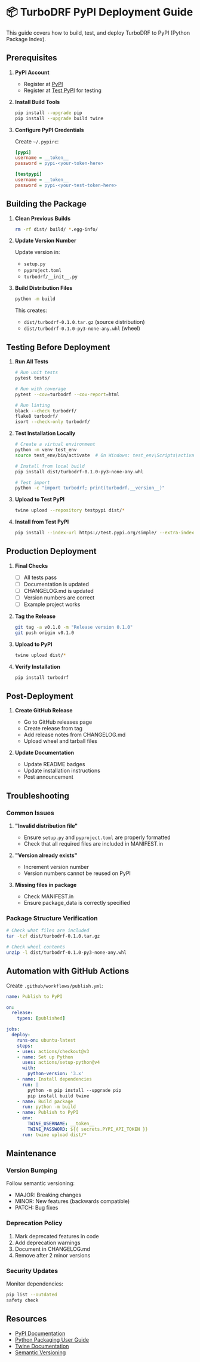 # 📦 TurboDRF PyPI Deployment Guide

This guide covers how to build, test, and deploy TurboDRF to PyPI (Python Package Index).

## Prerequisites

1. **PyPI Account**
   - Register at [PyPI](https://pypi.org/account/register/)
   - Register at [Test PyPI](https://test.pypi.org/account/register/) for testing

2. **Install Build Tools**
   ```bash
   pip install --upgrade pip
   pip install --upgrade build twine
   ```

3. **Configure PyPI Credentials**
   
   Create `~/.pypirc`:
   ```ini
   [pypi]
   username = __token__
   password = pypi-<your-token-here>

   [testpypi]
   username = __token__
   password = pypi-<your-test-token-here>
   ```

## Building the Package

1. **Clean Previous Builds**
   ```bash
   rm -rf dist/ build/ *.egg-info/
   ```

2. **Update Version Number**
   
   Update version in:
   - `setup.py`
   - `pyproject.toml`
   - `turbodrf/__init__.py`

3. **Build Distribution Files**
   ```bash
   python -m build
   ```

   This creates:
   - `dist/turbodrf-0.1.0.tar.gz` (source distribution)
   - `dist/turbodrf-0.1.0-py3-none-any.whl` (wheel)

## Testing Before Deployment

1. **Run All Tests**
   ```bash
   # Run unit tests
   pytest tests/

   # Run with coverage
   pytest --cov=turbodrf --cov-report=html

   # Run linting
   black --check turbodrf/
   flake8 turbodrf/
   isort --check-only turbodrf/
   ```

2. **Test Installation Locally**
   ```bash
   # Create a virtual environment
   python -m venv test_env
   source test_env/bin/activate  # On Windows: test_env\Scripts\activate

   # Install from local build
   pip install dist/turbodrf-0.1.0-py3-none-any.whl

   # Test import
   python -c "import turbodrf; print(turbodrf.__version__)"
   ```

3. **Upload to Test PyPI**
   ```bash
   twine upload --repository testpypi dist/*
   ```

4. **Install from Test PyPI**
   ```bash
   pip install --index-url https://test.pypi.org/simple/ --extra-index-url https://pypi.org/simple/ turbodrf
   ```

## Production Deployment

1. **Final Checks**
   - [ ] All tests pass
   - [ ] Documentation is updated
   - [ ] CHANGELOG.md is updated
   - [ ] Version numbers are correct
   - [ ] Example project works

2. **Tag the Release**
   ```bash
   git tag -a v0.1.0 -m "Release version 0.1.0"
   git push origin v0.1.0
   ```

3. **Upload to PyPI**
   ```bash
   twine upload dist/*
   ```

4. **Verify Installation**
   ```bash
   pip install turbodrf
   ```

## Post-Deployment

1. **Create GitHub Release**
   - Go to GitHub releases page
   - Create release from tag
   - Add release notes from CHANGELOG.md
   - Upload wheel and tarball files

2. **Update Documentation**
   - Update README badges
   - Update installation instructions
   - Post announcement

## Troubleshooting

### Common Issues

1. **"Invalid distribution file"**
   - Ensure `setup.py` and `pyproject.toml` are properly formatted
   - Check that all required files are included in MANIFEST.in

2. **"Version already exists"**
   - Increment version number
   - Version numbers cannot be reused on PyPI

3. **Missing files in package**
   - Check MANIFEST.in
   - Ensure package_data is correctly specified

### Package Structure Verification

```bash
# Check what files are included
tar -tzf dist/turbodrf-0.1.0.tar.gz

# Check wheel contents
unzip -l dist/turbodrf-0.1.0-py3-none-any.whl
```

## Automation with GitHub Actions

Create `.github/workflows/publish.yml`:

```yaml
name: Publish to PyPI

on:
  release:
    types: [published]

jobs:
  deploy:
    runs-on: ubuntu-latest
    steps:
    - uses: actions/checkout@v3
    - name: Set up Python
      uses: actions/setup-python@v4
      with:
        python-version: '3.x'
    - name: Install dependencies
      run: |
        python -m pip install --upgrade pip
        pip install build twine
    - name: Build package
      run: python -m build
    - name: Publish to PyPI
      env:
        TWINE_USERNAME: __token__
        TWINE_PASSWORD: ${{ secrets.PYPI_API_TOKEN }}
      run: twine upload dist/*
```

## Maintenance

### Version Bumping

Follow semantic versioning:
- MAJOR: Breaking changes
- MINOR: New features (backwards compatible)
- PATCH: Bug fixes

### Deprecation Policy

1. Mark deprecated features in code
2. Add deprecation warnings
3. Document in CHANGELOG.md
4. Remove after 2 minor versions

### Security Updates

Monitor dependencies:
```bash
pip list --outdated
safety check
```

## Resources

- [PyPI Documentation](https://packaging.python.org/)
- [Python Packaging User Guide](https://packaging.python.org/tutorials/packaging-projects/)
- [Twine Documentation](https://twine.readthedocs.io/)
- [Semantic Versioning](https://semver.org/)